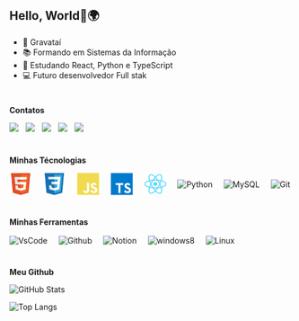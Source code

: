 <h2> 
  Hello, World👋🌍
</h2>

<ul>
  <li>🚩 Gravataí</li>
  <li>📚 Formando em Sistemas da Informação</li>
  <li>🌱 Estudando React, Python e TypeScript</li>
  <li>💻 Futuro desenvolvedor Full stak</li>
</ul>

#

<p><strong>Contatos</strong></p>

<div>
  <a href="https://www.instagram.com/thigreiner/?next=%2F" target="_blank"><img src="https://img.shields.io/badge/Instagram-E4405F?style=for-the-badge&logo=instagram&logoColor=white" target="_blank"></a>
  <img width="5" />
  <a href="https://discord.com/channels/@me" target="_blank"><img src="https://img.shields.io/badge/Discord-7289DA?style=for-the-badge&logo=discord&logoColor=white" target="_blank"></a>
  <img width="5" />
  <a href = "mailto:thiagogreiner0gmail.com"><img src="https://img.shields.io/badge/Gmail-D14836?style=for-the-badge&logo=gmail&logoColor=white" target="_blank"></a>
  <img width="5" />
  <a href="https://www.linkedin.com/in/thiagogreiner/" target="_blank"><img src="https://img.shields.io/badge/LinkedIn-0077B5?style=for-the-badge&logo=linkedin&logoColor=white" target="_blank"></a>
  <img width="5" />
  <a href="https://wa.me/5551997044274?text=Ol%C3%A1+Thiago" target="_blank"><img src="https://img.shields.io/badge/WhatsApp-25D366?style=for-the-badge&logo=whatsapp&logoColor=white" target="_blank"></a>
</div>

#

<p><strong>Minhas Técnologias</strong></p>

<div style="display: inline_block">
  <img align="center" alt="HTML" height="40" src="https://raw.githubusercontent.com/devicons/devicon/master/icons/html5/html5-original.svg">
  <img width="12" />
  <img align="center" alt="CSS" height="40" src="https://raw.githubusercontent.com/devicons/devicon/master/icons/css3/css3-original.svg">
  <img width="12" />
  <img align="center" alt="Js" height="40" src="https://raw.githubusercontent.com/devicons/devicon/master/icons/javascript/javascript-plain.svg">
  <img width="12" />
  <img align="center" alt="Ts" height="40" src="https://raw.githubusercontent.com/devicons/devicon/master/icons/typescript/typescript-plain.svg">
  <img width="12" />
  <img align="center" alt="React" height="40" src="https://raw.githubusercontent.com/devicons/devicon/master/icons/react/react-original.svg">
  <img width="12" />
  <img align="center" alt="Python" height="40" src="https://cdn.jsdelivr.net/gh/devicons/devicon/icons/python/python-original.svg">
  <img width="12" />
  <img align="center" alt="MySQL" height="40" src="https://cdn.jsdelivr.net/gh/devicons/devicon/icons/mysql/mysql-original.svg">
  <img width="12" />
  <img align="center" alt="Git" height="40" src="https://cdn.jsdelivr.net/gh/devicons/devicon/icons/git/git-original.svg">
</div>

#

<p><strong>Minhas Ferramentas</strong></p>

<div>
  <img align="center" alt="VsCode" height="40" src="https://cdn.jsdelivr.net/gh/devicons/devicon/icons/vscode/vscode-original.svg">
  <img width="12" />
  <img align="center" height="40" alt="Github" src="https://skillicons.dev/icons?i=github"/>
  <img width="12" />
  <img align="center" height="40" alt="Notion" src="https://raw.githubusercontent.com/Joaommsp/skill-icons/main/icons/Notion-Dark.svg"/>
  <img width="12" />
  <img align="center" height="40" alt="windows8" src="https://cdn.jsdelivr.net/gh/devicons/devicon/icons/windows8/windows8-original.svg"/>
  <img width="12" />
  <img align="center" height="40" alt="Linux" src="https://cdn.jsdelivr.net/gh/devicons/devicon/icons/linux/linux-original.svg"/>
</div>

#

<p><strong>Meu Github</strong></p>

![GitHub Stats](https://github-readme-stats.vercel.app/api?username=ThiagoGreiner&theme=holi&bg_color=000&border_color=30A3DC&show_icons=true&icon_color=30A3DC&title_color=E94D5F&text_color=FFF&hide_title=true)

![Top Langs](https://github-readme-stats-git-masterrstaa-rickstaa.vercel.app/api/top-langs/?username=ThiagoGreiner&bg_color=000&border_color=30A3DC&title_color=E94D5F&text_color=FFF)
